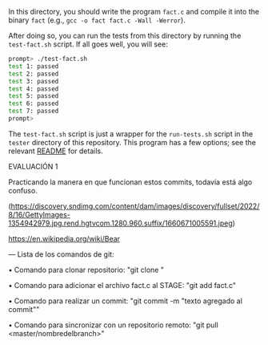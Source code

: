
In this directory, you should write the program `fact.c` and compile it into
the binary `fact` (e.g., `gcc -o fact fact.c -Wall -Werror`).

After doing so, you can run the tests from this directory by running the
`test-fact.sh` script. If all goes well, you will see:

```sh
prompt> ./test-fact.sh
test 1: passed
test 2: passed
test 3: passed
test 4: passed
test 5: passed
test 6: passed
test 7: passed
prompt>
```

The `test-fact.sh` script is just a wrapper for the `run-tests.sh` script in
the `tester` directory of this repository. This program has a few options; see
the relevant
[README](https://github.com/remzi-arpacidusseau/ostep-projects/blob/master/tester/README.md)
for details.

EVALUACIÓN 1

Practicando la manera en que funcionan estos commits, todavía está algo confuso.

(https://discovery.sndimg.com/content/dam/images/discovery/fullset/2022/8/16/GettyImages-1354942979.jpg.rend.hgtvcom.1280.960.suffix/1660671005591.jpeg)

https://en.wikipedia.org/wiki/Bear

— Lista de los comandos de git:

• Comando para clonar repositorio: 
"git clone <urldelrepo>"

• Comando para adicionar el archivo fact.c al STAGE:
"git add fact.c"

• Comando para realizar un commit:
"git commit -m "texto agregado al commit""

• Comando para sincronizar con un repositorio remoto:
"git pull <nombredelreporemoto> <master/nombredelbranch>"
